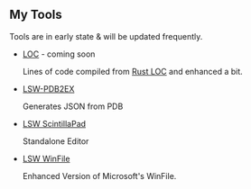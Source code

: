 ## My Tools
Tools are in early state & will be updated frequently.

- [LOC]() - coming soon

  Lines of code compiled from [Rust LOC]() and enhanced a bit.

- [LSW-PDB2EX](tools/LSW-pdbex.7z)

  Generates JSON from PDB

- [LSW ScintillaPad](tools/LSW-ScintillaPad.7z)

   Standalone Editor

- [LSW WinFile](tools/LSW-WinFile.7z)

    Enhanced Version of Microsoft's WinFile.
